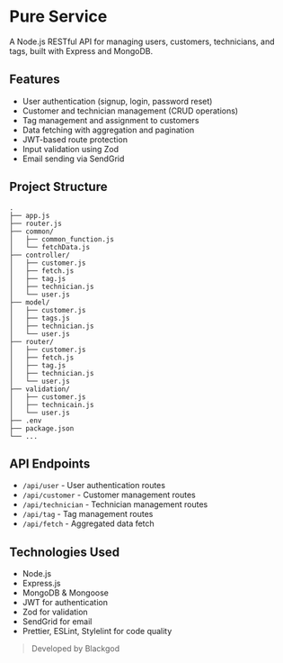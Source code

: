 # Pure Service

A Node.js RESTful API for managing users, customers, technicians, and tags, built with Express and MongoDB.

## Features

- User authentication (signup, login, password reset)
- Customer and technician management (CRUD operations)
- Tag management and assignment to customers
- Data fetching with aggregation and pagination
- JWT-based route protection
- Input validation using Zod
- Email sending via SendGrid

## Project Structure

```
.
├── app.js
├── router.js
├── common/
│   ├── common_function.js
│   └── fetchData.js
├── controller/
│   ├── customer.js
│   ├── fetch.js
│   ├── tag.js
│   ├── technician.js
│   └── user.js
├── model/
│   ├── customer.js
│   ├── tags.js
│   ├── technician.js
│   └── user.js
├── router/
│   ├── customer.js
│   ├── fetch.js
│   ├── tag.js
│   ├── technician.js
│   └── user.js
├── validation/
│   ├── customer.js
│   ├── technicain.js
│   └── user.js
├── .env
├── package.json
└── ...
```

## API Endpoints

- `/api/user` - User authentication routes
- `/api/customer` - Customer management routes
- `/api/technician` - Technician management routes
- `/api/tag` - Tag management routes
- `/api/fetch` - Aggregated data fetch

## Technologies Used

- Node.js
- Express.js
- MongoDB & Mongoose
- JWT for authentication
- Zod for validation
- SendGrid for email
- Prettier, ESLint, Stylelint for code quality


> Developed by Blackgod
